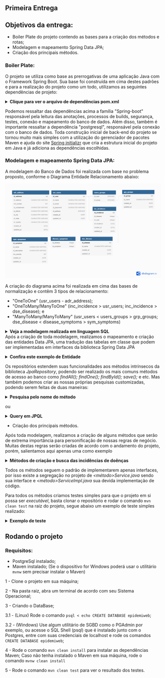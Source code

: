 ## Primeira Entrega

## Objetivos da entrega:

- Boiler Plate do projeto contendo as bases para a criação dos métodos e rotas;
- Modelagem e mapeamento Spring Data JPA;
- Criação dos principais métodos.


### Boiler Plate:

O projeto se utiliza como base as prerrogativas de uma aplicação Java com o Framework Spring Boot. Sua base foi construída em cima destes padrões e para a realização do projeto como um todo, utilizamos as seguintes dependências de projeto:


<details>
  <summary><strong>Clique para ver o arquivo de dependências pom.xml</strong></summary>
  
  [../pom.xml](https://github.com/arthurbarbero/EpidemiWEB/blob/main/pom.xml)
  
  ```xml
      <dependencies>
      <dependency>
        <groupId>org.postgresql</groupId>
        <artifactId>postgresql</artifactId>
      </dependency>
      <dependency>
        <groupId>io.jsonwebtoken</groupId>
        <artifactId>jjwt</artifactId>
        <version>0.9.1</version>
      </dependency>
      <dependency>
        <groupId>org.springframework.boot</groupId>
        <artifactId>spring-boot-starter-data-jpa</artifactId>
      </dependency>
      <dependency>
        <groupId>org.springframework.boot</groupId>
        <artifactId>spring-boot-starter-security</artifactId>
      </dependency>
      <dependency>
        <groupId>org.springframework.boot</groupId>
        <artifactId>spring-boot-starter-web</artifactId>
      </dependency>
      <dependency>
        <groupId>org.springframework.boot</groupId>
        <artifactId>spring-boot-devtools</artifactId>
        <scope>runtime</scope>
        <optional>true</optional>
      </dependency>
      <dependency>
        <groupId>org.springframework.boot</groupId>
        <artifactId>spring-boot-starter-test</artifactId>
        <scope>test</scope>
      </dependency>
      <dependency>
        <groupId>org.springframework.security</groupId>
        <artifactId>spring-security-test</artifactId>
        <scope>test</scope>
      </dependency>
    </dependencies>
  ```
</details>

Podemos ressaltar das dependências acima a família "Spring-boot" responsável pela leitura das anotações, processos de builds, segurança, testes, conexão e mapeamento do banco de dados. Além disso, também é importante ressaltar a dependência "postgresql", responsável pela conexão com o banco de dados.
Toda construção inicial de back-end do projeto se tornou muito mais simples com a utilização do gerenciador de pacotes Maven e ajuda do site [Spring initializr](https://start.spring.io/) que cria a estrutura inicial do projeto em Java e já adiciona as dependências escolhidas. 


### Modelagem e mapeamento Spring Data JPA:

A modelagem do Banco de Dados foi realizada com base no problema proposto, conforme o Diagrama Entidade Relacionamento abaixo:


![Diagrama](https://github.com/arthurbarbero/EpidemiWEB/raw/main/Entrega%201/Diagrama%20ER.png)

A criação do diagrama acima foi realizada em cima das bases de normalização e contêm 3 tipos de relacionamento:
- "OneToOne" (usr_users - adr_address);
- "OneToMany/ManyToOne" (inc_incidence > usr_users; inc_incidence > dse_disease); e
- "ManyToMany/ManyToMany" (usr_users < users_groups > grp_groups; dse_disease < disease_symptoms > sym_symptoms)

<details>
  <summary><strong>Veja a modelagem realizada em linguagem SQL</strong></summary>
  
  [../DDL.sql](https://github.com/arthurbarbero/EpidemiWEB/blob/main/DDL.sql)
  
  ```sql
    create schema business;
    create schema users;

    CREATE USER epidemiuser WITH PASSWORD 'adm1n';

    GRANT CONNECT ON DATABASE epidemiweb TO epidemiuser;
    GRANT ALL ON SCHEMA business TO epidemiuser;
    GRANT ALL ON SCHEMA users TO epidemiuser;


    -- Users Tables
    CREATE TABLE users.adr_address (
        id_address SERIAL NOT NULL,
        st_address CHARACTER VARYING NOT NULL,
        nm_number INT NOT NULL,
        st_complement CHARACTER VARYING,
        st_district CHARACTER VARYING NOT NULL,
        st_city CHARACTER VARYING NOT NULL,
        st_state CHARACTER VARYING NOT NULL,
        st_country CHARACTER VARYING NOT NULL,
        created_at DATE NULL DEFAULT now(),
      updated_at DATE NULL DEFAULT now(),
        CONSTRAINT pk_id_address PRIMARY KEY (id_address)
    );

    CREATE TABLE users.usr_users (
        id_user SERIAL NOT NULL,
        st_name CHARACTER VARYING NOT NULL,
        st_email CHARACTER VARYING NOT NULL UNIQUE,
        st_password CHARACTER VARYING NOT NULL,
        id_address INTEGER NOT NULL,
        created_at DATE NULL DEFAULT now(),
      updated_at DATE NULL DEFAULT now(),
        CONSTRAINT pk_id_user PRIMARY KEY(id_user),
        CONSTRAINT fk_address FOREIGN KEY(id_address) 
            REFERENCES users.adr_address (id_address) 
                ON DELETE CASCADE 
                ON UPDATE CASCADE
    );

    CREATE TABLE users.grp_groups (
        id_group SERIAL NOT NULL,
        st_name CHARACTER VARYING NOT NULL UNIQUE,
        created_at DATE NULL DEFAULT now(),
      updated_at DATE NULL DEFAULT now(),
        CONSTRAINT pk_id_group PRIMARY KEY(id_group)
    );

    CREATE TABLE users.users_groups (
        id_user INTEGER NOT NULL,
        id_group INTEGER NOT NULL,
        CONSTRAINT fk_users_groups_user FOREIGN KEY (id_user)
            REFERENCES users.usr_users (id_user),
        CONSTRAINT fk_users_groups_groups FOREIGN KEY (id_group)
            REFERENCES users.grp_groups (id_group)
    );

    -- Business TABLES

    CREATE TABLE business.dse_disease (
      id_disease SERIAL NOT NULL,
      st_name CHARACTER VARYING NOT NULL UNIQUE,
      created_at DATE NOT NULL DEFAULT now(),
      updated_at DATE NOT NULL DEFAULT now(),
      CONSTRAINT pk_id_disease PRIMARY KEY (id_disease)
    );

    CREATE TABLE business.sym_symptoms (
        id_symptom SERIAL NOT NULL,
        st_name CHARACTER VARYING NOT NULL UNIQUE,
        st_description CHARACTER VARYING NOT NULL,
        nm_severity INT NOT NULL,
        created_at DATE NOT NULL DEFAULT now(),
      updated_at DATE NOT NULL DEFAULT now(),
        CONSTRAINT pk_id_symptom PRIMARY KEY (id_symptom)
    );

    CREATE TABLE business.disease_symptoms (
        id_disease Integer NOT NULL,
        id_symptom Integer NOT NULL,
        CONSTRAINT fk_disease_symptoms_disease FOREIGN KEY (id_disease)
            REFERENCES business.dse_disease (id_disease),
        CONSTRAINT fk_disease_symptoms_symptoms FOREIGN KEY (id_symptom)
            REFERENCES business.sym_symptoms (id_symptom)
    );

    CREATE TABLE business.inc_incidence (
        id_incidence SERIAL NOT NULL,
        id_disease Integer NOT NULL,
        id_user Integer NOT NULL,
        dt_incidence DATE NOT NULL DEFAULT now(),
        created_at DATE NOT NULL DEFAULT now(),
      updated_at DATE NOT NULL DEFAULT now(),
        CONSTRAINT pk_id_incidence PRIMARY KEY (id_incidence),
        CONSTRAINT fk_inc_incidence_disease FOREIGN KEY (id_disease)
            REFERENCES business.dse_disease (id_disease),
        CONSTRAINT fk_inc_incidence_user FOREIGN KEY (id_user)
            REFERENCES users.usr_users (id_user)
    );

    GRANT ALL PRIVILEGES ON ALL SEQUENCES IN SCHEMA business TO epidemiuser;
    GRANT ALL PRIVILEGES ON ALL SEQUENCES IN SCHEMA users TO epidemiuser;
    GRANT ALL PRIVILEGES ON ALL TABLES IN SCHEMA business TO epidemiuser;
    GRANT ALL PRIVILEGES ON ALL TABLES IN SCHEMA users TO epidemiuser;
  ```

</details

Após a criação de toda modelagem, realizamos o mapeamento e criação das entidades Data JPA, uma tradução das tabelas em classe que podem ser implementadas em interfaces da biblioteca Spring Data JPA

<details>
  <summary><strong>Confira este exemplo de Entidade</strong></summary>
  
  [../src/main/java/br/gov/sp/fatec/epidemiweb/Entities/Disease.java](https://github.com/arthurbarbero/EpidemiWEB/blob/main/src/main/java/br/gov/sp/fatec/epidemiweb/Entities/Disease.java)

  ```java
    import javax.persistence.Column;
    import javax.persistence.Entity;
    import javax.persistence.GeneratedValue;
    import javax.persistence.FetchType;
    import javax.persistence.GenerationType;
    import javax.persistence.Id;
    import javax.persistence.JoinColumn;
    import javax.persistence.JoinTable;
    import javax.persistence.ManyToMany;
    import javax.persistence.OneToMany;
    import javax.persistence.Table;

    import java.time.LocalDate;
    import java.util.HashSet;
    import java.util.Set;

    @Entity
    @Table(name = "dse_disease", schema = "business")
    public class Disease {
        @Id
        @GeneratedValue(strategy = GenerationType.IDENTITY)
        @Column(name = "id_disease", columnDefinition = "Serial")
        private Integer id;

        @Column(name="st_name", nullable=false)
        private String name;

        @Column(name="created_at", nullable=true)
        private LocalDate createdAt;

        @Column(name="updated_at", nullable=true)
        private LocalDate updateAt;

        @ManyToMany(fetch = FetchType.EAGER)
        @JoinTable(name="disease_symptoms", schema = "business",
            joinColumns = { @JoinColumn(name="id_disease") },
            inverseJoinColumns = { @JoinColumn(name="id_symptom") })
        private Set<Symptom> symptoms;

        @OneToMany(fetch = FetchType.LAZY, mappedBy = "disease")
        private Set<Incidence> incidences;

        // Getters and Setters
    ```
    
</details>

Com as entidades criadas, para cada uma criamos a forma de acesso aos métodos que nos permitem conectar ao Banco de dados, os repositórios:

<details>
  <summary>Confira um exemplo de repositório JPA</summary>
  
  [../src/main/java/br/gov/sp/fatec/epidemiweb/Repositories/DiseaseRepository.java](https://github.com/arthurbarbero/EpidemiWEB/blob/main/src/main/java/br/gov/sp/fatec/epidemiweb/Repositories/DiseaseRepository.java)
  
  ```java
    import org.springframework.data.jpa.repository.JpaRepository;

    import br.gov.sp.fatec.epidemiweb.Entities.Disease;

    public interface DiseaseRepository extends JpaRepository<Disease, Integer>  {
    
    public Disease findByName(String name);

}
  ```
</details>

Os repositórios estendem suas funcionalidades aos métodos intrínsecos da biblioteca *JpaRepository*, podendo ser realizado os mais comuns métodos de acesso ao banco como *findAll(); findOne(); findById(); save();* e etc. Mas também podemos criar as nossas próprias pesquisas customizadas, podendo serem feitas de duas maneiras:

<details>
  <summary><strong>Pesquisa pelo nome do método</strong></summary>
  
  [../src/main/java/br/gov/sp/fatec/epidemiweb/Repositories/UserRepository.java](https://github.com/arthurbarbero/EpidemiWEB/blob/main/src/main/java/br/gov/sp/fatec/epidemiweb/Repositories/UserRepository.java)
  
  ```java
    public interface UserRepository extends JpaRepository<Users, Integer>  {
    
        public Users findByEmailAndPassword(String email, String password);

    }
  ```
 </details>
 
 ou
 
 <details>
  <summary><strong>Query em JPQL</strong></summary>
  
  [../src/main/java/br/gov/sp/fatec/epidemiweb/Repositories/IncidenceRepository.java](https://github.com/arthurbarbero/EpidemiWEB/blob/main/src/main/java/br/gov/sp/fatec/epidemiweb/Repositories/IncidenceRepository.java)
  
  ```java
    public interface IncidenceRepository extends JpaRepository<Incidence, Integer>  {
    
        @Query("select i from Incidence i inner join i.user u inner join i.disease d where u.id = :userId and d.id = :diseaseId")
        public List<Incidence> findAllIncidencesByUserAndDisease(int userId, int diseaseId);

    }
  ```
 </details>
 
- Criação dos principais métodos.

Após toda modelagem, realizamos a criação de alguns métodos que serão de extrema importância para personificação de nossas regras de negócio.
Muitas destas regras serão criadas de acordo com o andamento do projeto, porém, salientamos aqui apenas uma como exemplo


<details>
  <summary><strong>Métodos de criação e busca das incidências de doênças</strong></summary>
  
  [../src/main/java/br/gov/sp/fatec/epidemiweb/Services/IncidenceServiceImpl.java](https://github.com/arthurbarbero/EpidemiWEB/blob/main/src/main/java/br/gov/sp/fatec/epidemiweb/Services/IncidenceServiceImpl.java)
  
  ```java
      import java.time.LocalDate;
      import java.util.ArrayList;
      import java.util.List;

      import javax.transaction.Transactional;

      import org.springframework.beans.factory.annotation.Autowired;
      import org.springframework.stereotype.Service;

      import br.gov.sp.fatec.epidemiweb.Entities.Disease;
      import br.gov.sp.fatec.epidemiweb.Entities.Incidence;
      import br.gov.sp.fatec.epidemiweb.Entities.Users;
      import br.gov.sp.fatec.epidemiweb.Repositories.IncidenceRepository;

      @Service("incidenceService")
      @Transactional
      public class IncidenceServiceImpl implements IncidenceService{

          @Autowired
          private IncidenceRepository incidenceRepo;


          @Override
          public Incidence saveIncidence(LocalDate incidenceDate, Disease disease, Users user) {
              try {
                  Incidence newIncidence = new Incidence(incidenceDate, disease, user);
                  incidenceRepo.save(newIncidence);
                  if (newIncidence.getId() == null) {
                      throw new Exception("Ocorreu um erro ao tentar salva a nova incidencia, tente novamente.");
                  }
                  return newIncidence;
              } catch (Exception e) {
                  System.out.println(e.getMessage());
                  return null;
              }
          }

          @Override
          public List<Incidence> getAllIncidences() {
              try {
                  List<Incidence> allIncidence = new ArrayList<Incidence>(incidenceRepo.findAll());
                  if (allIncidence.size() <= 0) {
                      throw new Exception("Não foram encontradas incidências cadastradas.");
                  }
                  return allIncidence;
              } catch (Exception e) {
                  System.out.println(e.getMessage());
                  return null;
              }
          }

          @Override
          public List<Incidence> getAllIncidenceByUser(Users user) {
              try {
                  List<Incidence> allIncidence = new ArrayList<Incidence>(user.getIncidences());
                  if (allIncidence.size() <= 0) {
                      throw new Exception("Não foram encontradas incidências para o usuário informado.");
                  }
                  return allIncidence;
              } catch (Exception e) {
                  System.out.println(e.getMessage());
                  return null;
              }
          }

          @Override
          public List<Incidence> getAllIncidenceByDisease(Disease disease) {
              try {
                  List<Incidence> allIncidence = new ArrayList<Incidence>(disease.getIncidences());
                  if (allIncidence.size() <= 0) {
                      throw new Exception("Não foram encontradas incidências para a doença informada.");
                  }
                  return allIncidence;
              } catch (Exception e) {
                  System.out.println(e.getMessage());
                  return null;
              }
          }

          @Override
          public List<Incidence> getAllIncidenceByUserAndDisease(Users user, Disease disease) {
              try {
                  List<Incidence> allIncidence = new ArrayList<Incidence>(
                      incidenceRepo.findAllIncidencesByUserAndDisease(
                          user.getId(), disease.getId()
                      )
                  );

                  if (allIncidence.size() <= 0) {
                      throw new Exception("Não foram encontradas incidências para a doença informada.");
                  }
                  return allIncidence;
              } catch (Exception e) {
                  System.out.println(e.getMessage());
                  return null;
              }
          }
      }
  ```
 </details>

Todos os métodos seguem o padrão de implementarem apenas interfaces, por isso existe a segregação no projeto de *<método>Service.java* sendo sua interface e *<método>ServiceImpl.java* sua devida implementação de código.

Para todos os métodos criamos testes simples para que o projeto em si possa ser *executável*, basta clonar o repositório e rodar o comando `mvn clean test` na raiz do projeto, segue abaixo um exemplo de teste simples realizado:


<details>
  <summary><strong>Exemplo de teste</strong></summary>
  
  [../src/test/java/br/gov/sp/fatec/epidemiweb/IncidenceTests.java](https://github.com/arthurbarbero/EpidemiWEB/blob/main/src/test/java/br/gov/sp/fatec/epidemiweb/IncidenceTests.java)
  
  ```java
      import static org.junit.jupiter.api.Assertions.*;

      import java.time.LocalDate;
      import java.util.List;

      import javax.transaction.Transactional;

      import org.junit.jupiter.api.Test;
      import org.springframework.beans.factory.annotation.Autowired;
      import org.springframework.boot.test.context.SpringBootTest;
      import org.springframework.test.annotation.Rollback;

      import br.gov.sp.fatec.epidemiweb.Entities.Disease;
      import br.gov.sp.fatec.epidemiweb.Entities.Incidence;
      import br.gov.sp.fatec.epidemiweb.Entities.Users;
      import br.gov.sp.fatec.epidemiweb.Repositories.DiseaseRepository;
      import br.gov.sp.fatec.epidemiweb.Repositories.UserRepository;
      import br.gov.sp.fatec.epidemiweb.Services.IncidenceService;

      @SpringBootTest
      @Transactional
      @Rollback
      class IncidenceTests {

        @Autowired
        private IncidenceService incidenceBO;
          @Autowired
        private DiseaseRepository diseaseRepo;
          @Autowired
        private UserRepository userRepo;

        @Test
          void saveIncidenceTest() {
              Users tempUser = userRepo.findById(1).get();
              Disease tempDisease = diseaseRepo.findById(1).get();
              Incidence newIncidence = incidenceBO.saveIncidence(LocalDate.now(), tempDisease, tempUser);
          assertNotNull(newIncidence.getId());
        }

          @Test
          void getAllIncidenceTest() {
              List<Incidence> allIncidence = incidenceBO.getAllIncidences();
              assertNotNull(allIncidence.get(0));
          }

          @Test
          void getAllIncidenceByUserTest() {
              Users tempUser = userRepo.findById(1).get();
              List<Incidence> allIncidence = incidenceBO.getAllIncidenceByUser(tempUser);
              assertNotNull(allIncidence.get(0));
          }

          @Test
          void getAllIncidenceByDiseaseTest() {
              Disease tempDisease = diseaseRepo.findById(1).get();
              List<Incidence> allIncidence = incidenceBO.getAllIncidenceByDisease(tempDisease);
              assertNotNull(allIncidence.get(0));
          }

          @Test
          void getAllIncidenceByUserAndDiseaseTest() {
              Disease tempDisease = diseaseRepo.findById(1).get();
              Users tempUser = userRepo.findById(1).get();
              List<Incidence> allIncidence = incidenceBO.getAllIncidenceByUserAndDisease(tempUser, tempDisease);
              assertNotNull(allIncidence.get(0));
          }

      }
  ```
 </details>
 
 ## Rodando o projeto
 
 ### Requisitos:
 
 - PostgreSql instalado;
 - Maven instalado; (Se o dispositivo for Windows poderá usar o utilitário `mvnw` sem precisar instalar o Maven)
 
 1 - Clone o projeto em sua máquina;
 
 2 - Na pasta raiz, abra um terminal de acordo com seu Sistema Operacional;
 
 3 - Criando o DataBase;
 
   3.1 - (Linux) Rode o comando `psql < echo CREATE DATABASE epidemiweb`;
    
   3.2 - (Windows) Use algum utilitário de SGBD como o PGAdmin por exemplo, ou acesse o SQL Shell (psql) que é instalado junto com o Postgres, entre com suas credenciais de localhost e rode os comandos `CREATE DATABASE epidemiweb`;
    
 4 - Rode o comando `mvn clean install` para instalar as dependências Maven; Caso não tenha instalado o Maven em sua máquina, rode o comando `mvnw clean install`
 
 5 - Rode o comando `mvn clean test` para ver o resultado dos testes.
